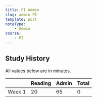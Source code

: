 ```yaml
---
title: PI Admin
slug: admin-PI
template: post
noteType:
    - Admin
course:
    - PI
---
```


## Study History

All values below are in minutes.

|        | Reading | Admin | Total |
| ------ | ------- | ----- | ----- |
| Week 1 | 20      | 65    | 0     |